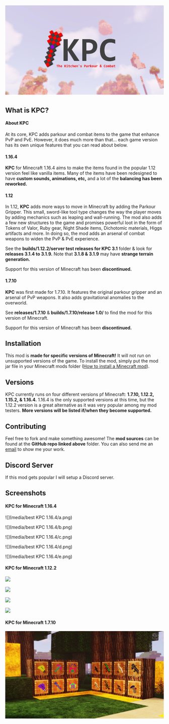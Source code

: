 # <img src="logo/v3/KPC_LOGO_v3.jpg"/>

## What is KPC?

#### About KPC

At its core, KPC adds parkour and combat items to the game that enhance PvP and PvE.  However, it does much more than that... each game version has its own unique features that you can read about below.

#### 1.16.4

__KPC__ for Minecraft 1.16.4 aims to make the items found in the popular 1.12 version feel like vanilla items.  Many of the items have been redesigned to have __custom sounds, animations, etc,__ and a lot of the __balancing has been reworked.__

#### 1.12

In 1.12, __KPC__ adds more ways to move in Minecraft by adding the Parkour Gripper.  This small, sword-like tool type changes the way the player moves by adding mechanics such as leaping and wall-running.  The mod also adds a few new structures to the game and promises powerful loot in the form of Tokens of Valor, Ruby gear, Night Shade items, Dichotomic materials, Higgs artifacts and more.  In doing so, the mod adds an arsenal of combat weapons to widen the PvP & PvE experience.

See the __builds/1.12.2/server test releases for KPC 3.1__ folder & look for __releases 3.1.4 to 3.1.9.__  Note that __3.1.8 & 3.1.9__ may have __strange terrain generation.__

Support for this version of Minecraft has been __discontinued.__

#### 1.7.10

__KPC__ was first made for 1.7.10.  It features the original parkour gripper and an arsenal of PvP weapons.  It also adds gravitational anomalies to the overworld.

See __releases/1.7.10__ & __builds/1.7.10/release 1.0/__ to find the mod for this version of Minecraft.

Support for this version of Minecraft has been __discontinued.__

## Installation

This mod is __made for specific versions of Minecraft!__  It will not run on unsupported versions of the game.  To install the mod, simply put the mod jar file in your Minecraft mods folder ([How to install a Minecraft mod](https://minecraft.gamepedia.com/Mods/Installing_Forge_mods)).

## Versions

KPC currently runs on four different versions pf Minecraft: __1.7.10, 1.12.2, 1.15.2, & 1.16.4.__  1.16.4 is the only supported versions at this time, but the 1.12.2 version is a great alternative as it was very popular among my mod testers.  __More versions will be listed if/when they become supported.__

## Contributing
Feel free to fork and make something awesome!  The __mod sources__ can be found at the __GitHub repo linked above__ folder.  You can also send me an [email](mailto:dupontinquiries@gmail.com) to show me your work.

## Discord Server

If this mod gets popular I will setup a Discord server.

## Screenshots

#### KPC for Minecraft 1.16.4

![](media/best KPC 1.16.4/a.png)

![](media/best KPC 1.16.4/b.png)

![](media/best KPC 1.16.4/c.png)

![](media/best KPC 1.16.4/d.png)

![](media/best KPC 1.16.4/e.png)

#### KPC for Minecraft 1.12.2

![](builds/1.12.2/screenshots/skelecreeperstaffs.png)

![](builds/1.12.2/screenshots/armor.png)

![](builds/1.12.2/screenshots/gravityislandsday.png)

![](builds/1.12.2/screenshots/gravityislandsatnight.png)

#### KPC for Minecraft 1.7.10

<img src="builds/1.7.10/release 1.0/images/2020-03-21_23.14.12.png"/>